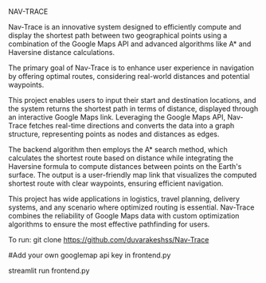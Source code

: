 NAV-TRACE


Nav-Trace is an innovative system designed to efficiently compute and display the shortest path between two geographical points
using a combination of the Google Maps API and advanced algorithms like A* and Haversine distance calculations. 

The primary goal of Nav-Trace is to enhance user experience in navigation by offering optimal routes, considering real-world distances and potential waypoints.

This project enables users to input their start and destination locations, and the system returns the shortest path in terms of distance,
displayed through an interactive Google Maps link. Leveraging the Google Maps API, Nav-Trace fetches real-time directions and converts the data
into a graph structure, representing points as nodes and distances as edges.

The backend algorithm then employs the A* search method, which calculates the shortest route based on distance while integrating
the Haversine formula to compute distances between points on the Earth's surface. The output is a user-friendly map link that visualizes
the computed shortest route with clear waypoints, ensuring efficient navigation.

This project has wide applications in logistics, travel planning, delivery systems, 
and any scenario where optimized routing is essential. Nav-Trace combines the reliability of Google Maps 
data with custom optimization algorithms to ensure the most effective pathfinding for users.


To run:
git clone https://github.com/duvarakeshss/Nav-Trace

#Add your own googlemap api key in frontend.py

streamlit run frontend.py
